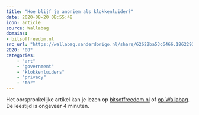 ```yaml
---
title: "Hoe blijf je anoniem als klokkenluider?"
date: 2020-08-20 08:55:48
icon: article
source: Wallabag
domains:
- bitsoffreedom.nl
src_url: "https://wallabag.sanderdorigo.nl/share/62622ba53c6466.18622928"
2020: "08"
categories:
    - "art"
    - "government"
    - "klokkenluiders"
    - "privacy"
    - "tor"
---
```

Het oorspronkelijke artikel kan je lezen op [bitsoffreedom.nl](https://www.bitsoffreedom.nl/2019/10/31/hoe-blijf-je-anoniem-als-klokkenluider/) of [op Wallabag](https://wallabag.sanderdorigo.nl/share/62622ba53c6466.18622928). De leestijd is ongeveer 4 minuten.